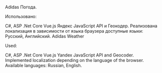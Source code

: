 Adidas Погода.

Использовано:

C#, ASP .Net Core
Vue.js
Яндекс JavaScript API и Геокодер.
Реализована локализация в зависимости от языка браузера доступные языки: Русский, Английский.
Adidas Weather

Used:

C#, ASP .Net Core
Vue.js
Yandex JavaScript API and Geocoder.
Implemented localization depending on the language of the browser. Available languages: Russian, English.
